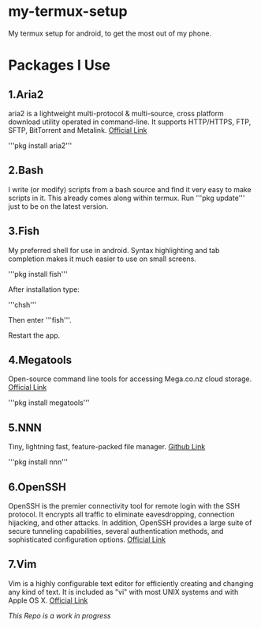 # my-termux-setup
My termux setup for android, to get the most out of my phone.

# Packages I Use

## 1.Aria2
aria2 is a lightweight multi-protocol & multi-source, cross platform download utility operated in command-line. 
It supports HTTP/HTTPS, FTP, SFTP, BitTorrent and Metalink. [Official Link](https://aria2.github.io/)

'''pkg install aria2'''

## 2.Bash
I write (or modify) scripts from a bash source and find it very easy to make scripts in it. This already comes along within termux.
Run '''pkg update''' just to be on the latest version.

## 3.Fish
My preferred shell for use in android. Syntax highlighting and tab completion makes it much easier
to use on small screens.

'''pkg install fish'''

After installation type:

'''chsh'''

Then enter '''fish'''.

Restart the app.

## 4.Megatools
Open-source command line tools for accessing Mega.co.nz cloud storage. [Official Link](https://megatools.megous.com/)

'''pkg install megatools'''

## 5.NNN
Tiny, lightning fast, feature-packed file manager. [Github Link](https://github.com/jarun/nnn)

'''pkg install nnn'''

## 6.OpenSSH
OpenSSH is the premier connectivity tool for remote login with the SSH protocol. It encrypts all
traffic to eliminate eavesdropping, connection hijacking, and other attacks. In addition, OpenSSH
provides a large suite of secure tunneling capabilities, several authentication methods, and
sophisticated configuration options. [Official Link](https://www.openssh.com/)

## 7.Vim
Vim is a highly configurable text editor for efficiently creating and changing any kind of text. It
is included as "vi" with most UNIX systems and with Apple OS X. [Official
Link](https://www.vim.org/)

*This Repo is a work in progress*

